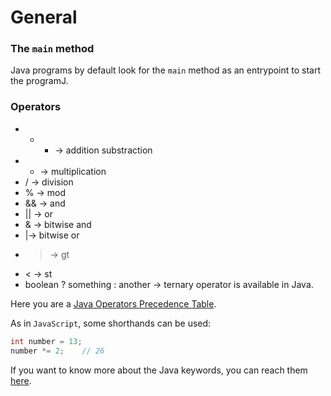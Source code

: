 # General


### The `main` method
Java programs by default look for the `main` method as an entrypoint to start the programJ.

### Operators
* + - -> addition substraction
* * -> multiplication
* / -> division
* % -> mod
* && -> and
* || -> or
* & -> bitwise and
* |-> bitwise or
* > -> gt
* < -> st
* boolean ? something : another -> ternary operator is available in Java.  

Here you are a [Java Operators Precedence Table](http://www.cs.bilkent.edu.tr/~guvenir/courses/CS101/op_precedence.html).

As in `JavaScript`, some shorthands can be used:
```java
int number = 13;
number *= 2;	// 26
```

If you want to know more about the Java keywords, you can reach them [here](https://en.wikipedia.org/wiki/List_of_Java_keywords).  